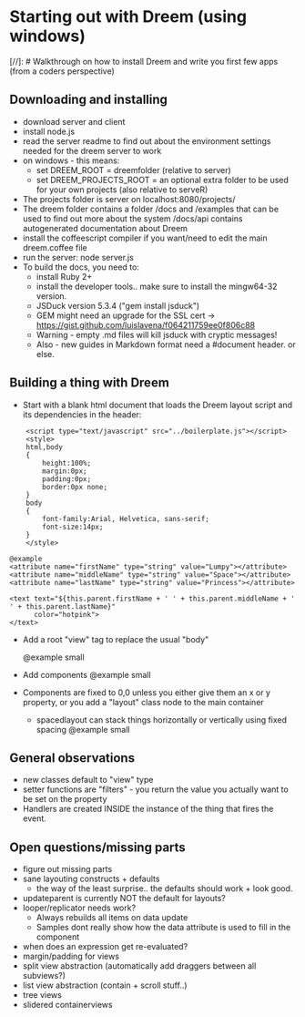 # Starting out with Dreem (using windows)
[//]: # Walkthrough on how to install Dreem and write you first few apps (from a coders perspective) 

Downloading and installing
--------------------------

- download server and client
- install node.js
- read the server readme to find out about the environment settings needed for the dreem server to work
- on windows - this means:
    * set DREEM_ROOT = dreemfolder (relative to server)
    * set DREEM_PROJECTS_ROOT = an optional extra folder to be used for your own projects (also relative to serveR)
- The projects folder is server on localhost:8080/projects/
- The dreem folder contains a folder /docs and /examples that can be used to find out more about the system
/docs/api contains autogenerated documentation about Dreem
- install the coffeescript compiler if you want/need to edit the main dreem.coffee file
- run the server: node server.js
- To build the docs, you need to:
    * install Ruby 2+
    * install the developer tools.. make sure to install the mingw64-32 version.
    * JSDuck version 5.3.4 ("gem install jsduck")
    * GEM might need an upgrade for the SSL cert -> https://gist.github.com/luislavena/f064211759ee0f806c88
    * Warning - empty .md files will kill jsduck with cryptic messages!
	* Also - new guides in Markdown format need a #document header. or else.

Building a thing with Dreem
--------------------------
* Start with a blank html document that loads the Dreem layout script and its dependencies in the header:
~~~~~~~~~~~~~{.html}
	<script type="text/javascript" src="../boilerplate.js"></script>
	<style>
	html,body
	{
		height:100%;
		margin:0px;
		padding:0px;
		border:0px none;
	}
	body 
	{
		font-family:Arial, Helvetica, sans-serif;
		font-size:14px;
	}
	</style>
~~~~~~~~~~~~~

    @example 
    <attribute name="firstName" type="string" value="Lumpy"></attribute>
    <attribute name="middleName" type="string" value="Space"></attribute>
    <attribute name="lastName" type="string" value="Princess"></attribute>
    
    <text text="${this.parent.firstName + ' ' + this.parent.middleName + ' ' + this.parent.lastName}" 
          color="hotpink">
    </text>		
		
* Add a root "view" tag to replace the usual "body"


    @example small
    <view width="200" height="100" bgcolor="lightpink">
    <view width="100%" height="100%" bgcolor="lightblue"></view>
    </view>
	
	
* Add components
	@example small
	<view width="200" height="100" bgcolor="lightpink">
		<labelbutton text="I'm a button!" x="0" y="40"></labelbutton>
		<text text="I'm not!" x="20" y="30"></text>
	</view>
* Components are fixed to 0,0 unless you either give them an x or y property, or you add a "layout" class node to the main container
    * spacedlayout can stack things horizontally or vertically using fixed spacing
	@example small
    <view width="200" height="100" bgcolor="lightpink">
		<spacedlayout axis="y" spacing="4" updateparent="true"></spacedlayout>
		<view>
			<spacedlayout axis="y" spacing="4" updateparent="true"></spacedlayout>
			<labelbutton text="We" x="0" y="40"></labelbutton>
			<labelbutton text="are" x="0" y="40"></labelbutton>
			<labelbutton text="evenly" x="0" y="40"></labelbutton>
			<labelbutton text="spaced" x="0" y="40"></labelbutton>
			<labelbutton text="vertically!" x="0" y="40"></labelbutton>
		</view>
		<view>
			<spacedlayout axis="x" spacing="4" updateparent="true"></spacedlayout>
			<labelbutton text="We" x="0" y="40"></labelbutton>
			<labelbutton text="are" x="0" y="40"></labelbutton>
			<labelbutton text="evenly" x="0" y="40"></labelbutton>
			<labelbutton text="spaced" x="0" y="40"></labelbutton>
			<labelbutton text="horizontally!" x="0" y="40"></labelbutton>			
		</view>
	</view>

General observations
-------------------
* new classes default to "view" type
* setter functions are "filters" - you return the value you actually want to be set on the property
* Handlers are created INSIDE the instance of the thing that fires the event.

Open questions/missing parts
--------------------------
* figure out missing parts
* sane layouting constructs + defaults  
    * the way of the least surprise.. the defaults should work + look good.   
* updateparent is currently NOT the default for layouts?
* looper/replicator needs work?
    * Always rebuilds all items on data update
    * Samples dont really show how the data attribute is used to fill in the component
* when does an expression get re-evaluated?
* margin/padding for views
* split view abstraction (automatically add draggers between all subviews?)
* list view abstraction (contain + scroll stuff..)
* tree views
* slidered containerviews